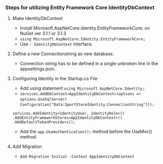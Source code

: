 ### Steps for utilizing Entity Framework Core IdentityDbContext

1. Make IdentityDbContext
   * Install Microsoft.AspNetCore.Identity.EntityFrameworkCore; on NuGet ver 3.1.1 or 3.1.3
   * `using Microsoft.AspNetCore.Identity.EntityFrameworkCore;`
   * Use `: IdentityDbContext` interface.
1. Define a new Connectionstring as new database.
    * Connection string has to be defined in a single unbroken line in the appsettings.json.
1. Configuring Identity in the Startup.cs File
    * Add using statement `using Microsoft.AspNetCore.Identity;`.
    * `services.AddDbContext<AppIdentityDbContext>(options =>`
      `options.UseSqlServer(`
      `Configuration["Data:SportStoreIdentity:ConnectionString"]));`
     
    `services.AddIdentity<IdentityUser, IdentityRole>()`
      `.AddEntityFrameworkStores<AppIdentityDbContext>()`
      `.AddDefaultTokenProviders();`
    
    * Add the `app.UseAuthentication();` method before the UseMvc() method.  
1. Add Migration
    * `Add-Migration Initial -Context AppIdentityDbContext`
